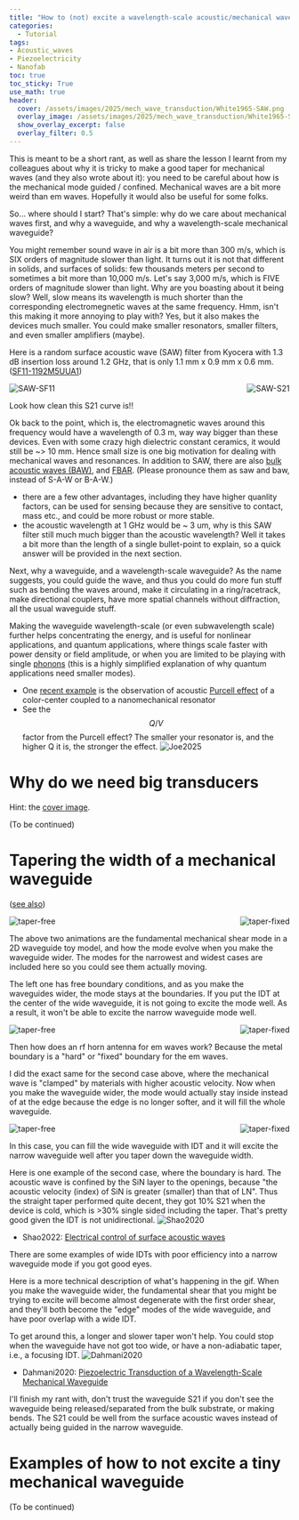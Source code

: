 ```yaml
---
title: "How to (not) excite a wavelength-scale acoustic/mechanical waveguide"
categories:
  - Tutorial
tags:
- Acoustic_waves
- Piezoelectricity
- Nanofab
toc: true
toc_sticky: True
use_math: true
header:
  cover: /assets/images/2025/mech_wave_transduction/White1965-SAW.png
  overlay_image: /assets/images/2025/mech_wave_transduction/White1965-SAW.png
  show_overlay_excerpt: false
  overlay_filter: 0.5
---
```


This is meant to be a short rant, as well as share the lesson I learnt from my colleagues about why it is tricky to make a good taper for mechanical waves (and they also wrote about it): you need to be careful about how is the mechanical mode guided / confined. Mechanical waves are a bit more weird than em waves. Hopefully it would also be useful for some folks.

So... where should I start? That's simple: why do we care about mechanical waves first, and why a waveguide, and why a wavelength-scale mechanical waveguide?

You might remember sound wave in air is a bit more than 300 m/s, which is SIX orders of magnitude slower than light. It turns out it is not that different in solids, and surfaces of solids: few thousands meters per second to sometimes a bit more than 10,000 m/s. Let's say 3,000 m/s, which is FIVE orders of magnitude slower than light. Why are you boasting about it being slow? Well, slow means its wavelength is much shorter than the corresponding electromegnetic waves at the same frequency. Hmm, isn't this making it more annoying to play with? Yes, but it also makes the devices much smaller. You could make smaller resonators, smaller filters, and even smaller amplifiers (maybe).

Here is a random surface acoustic wave (SAW) filter from Kyocera with 1.3 dB insertion loss around 1.2 GHz, that is only 1.1 mm x 0.9 mm x 0.6 mm. ([SF11-1192M5UUA1](https://ele.kyocera.com/en/product/saw-device/saw_filters/sf11/sf11-1192m5uua1/))
<div style="display: flex; justify-content: space-between;">
    <img src="/assets/images/2025/mech_wave_transduction/SF11.png" alt="SAW-SF11" style="max-width: 48%;"/>
    <img src="/assets/images/2025/mech_wave_transduction/SF11-1192M5UUA1_DS-S21.png" alt="SAW-S21" style="max-width: 48%;"/>
</div>

Look how clean this S21 curve is!!

Ok back to the point, which is, the electromagnetic waves around this frequency would have a wavelength of 0.3 m, way way bigger than these devices. Even with some crazy high dielectric constant ceramics, it would still be ~> 10 mm. Hence small size is one big motivation for dealing with mechanical waves and resonances. In addition to SAW, there are also [bulk acoustic waves (BAW)](https://www.qorvo.com/innovation/technology/baw), and [FBAR](https://en.wikipedia.org/wiki/Thin-film_bulk_acoustic_resonator). (Please pronounce them as saw and baw, instead of S-A-W or B-A-W.)
- there are a few other advantages, including they have higher quanlity factors, can be used for sensing because they are sensitive to contact, mass etc., and could be more robust or more stable.
- the acoustic wavelength at 1 GHz would be ~ 3 um, why is this SAW filter still much much bigger than the acoustic wavelength? Well it takes a bit more than the length of a single bullet-point to explain, so a quick answer will be provided in the next section.


Next, why a waveguide, and a wavelength-scale waveguide? As the name suggests, you could guide the wave, and thus you could do more fun stuff such as bending the waves around, make it circulating in a ring/racetrack, make directional couplers, have more spatial channels without diffraction, all the usual waveguide stuff. 


Making the waveguide wavelength-scale (or even subwavelength scale) further helps concentrating the energy, and is useful for nonlinear applications, and quantum applications, where things scale faster with power density or field amplitude, or when you are limited to be playing with single [phonons](https://www.britannica.com/science/phonon) (this is a highly simplified explanation of why quantum applications need smaller modes).
- One [recent example](https://arxiv.org/abs/2503.09946) is the observation of acoustic [Purcell effect](https://en.wikipedia.org/wiki/Purcell_effect) of a color-center coupled to a nanomechanical resonator
- See the $$Q/V$$ factor from the Purcell effect? The smaller your resonator is, and the higher Q it is, the stronger the effect.
![Joe2025](/assets/images/2025/mech_wave_transduction/Joe2025.png)

# Why do we need big transducers

Hint: the [cover image](https://doi.org/10.1063/1.1754276).

(To be continued)


# Tapering the width of a mechanical waveguide
([see also](https://x.com/jwt0625/status/1905499644958048363))

<div style="display: flex; justify-content: space-between;">
    <img src="/assets/images/2025/mech_wave_transduction/mode_anime_free_20250327.gif" alt="taper-free" style="max-width: 48%;"/>
    <img src="/assets/images/2025/mech_wave_transduction/mode_anime_soft_fixed_20250327.gif" alt="taper-fixed" style="max-width: 48%;"/>
</div>

The above two animations are the fundamental mechanical shear mode in a 2D waveguide toy model, and how the mode evolve when you make the waveguide wider. The modes for the narrowest and widest cases are included here so you could see them actually moving.


The left one has free boundary conditions, and as you make the waveguides wider, the mode stays at the boundaries. If you put the IDT at the center of the wide waveguide, it is not going to excite the mode well. As a result, it won't be able to excite the narrow waveguide mode well.


<div style="display: flex; justify-content: space-between;">
    <img src="/assets/images/2025/mech_wave_transduction/mode1_narrow_dde_free_20250327.gif" alt="taper-free" style="max-width: 48%;"/>
    <img src="/assets/images/2025/mech_wave_transduction/mode1_wide_dde_free_20250327.gif" alt="taper-fixed" style="max-width: 48%;"/>
</div>


Then how does an rf horn antenna for em waves work? Because the metal boundary is a "hard" or "fixed" boundary for the em waves.

I did the exact same for the second case above, where the mechanical wave is "clamped" by materials with higher acoustic velocity. Now when you make the waveguide wider, the mode would actually stay inside instead of at the edge because the edge is no longer softer, and it will fill the whole waveguide.


<div style="display: flex; justify-content: space-between;">
    <img src="/assets/images/2025/mech_wave_transduction/mode1_narrow_dde_soft_fixed_20250327.gif" alt="taper-free" style="max-width: 48%;"/>
    <img src="/assets/images/2025/mech_wave_transduction/mode1_wide_dde_soft_fixed_20250327.gif" alt="taper-fixed" style="max-width: 48%;"/>
</div>



In this case, you can fill the wide waveguide with IDT and it will excite the narrow waveguide well after you taper down the waveguide width.



Here is one example of the second case, where the boundary is hard. The acoustic wave is confined by the SiN layer to the openings, because "the acoustic velocity (index) of SiN is greater (smaller) than that of LN". Thus the straight taper performed quite decent, they got 10% S21 when the device is cold, which is >30% single sided including the taper. That's pretty good given the IDT is not unidirectional.
![Shao2020](/assets/images/2025/mech_wave_transduction/Shao2022.jpeg)
- Shao2022: [Electrical control of surface acoustic waves](https://doi.org/10.1038/s41928-022-00773-3)


There are some examples of wide IDTs with poor efficiency into a narrow waveguide mode if you got good eyes.

Here is a more technical description of what's happening in the gif. When you make the waveguide wider, the fundamental shear that you might be trying to excite will become almost degenerate with the first order shear, and they'll both become the "edge" modes of the wide waveguide, and have poor overlap with a wide IDT.

To get around this, a longer and slower taper won't help. You could stop when the waveguide have not got too wide, or have a non-adiabatic taper, i.e., a focusing IDT.
![Dahmani2020](/assets/images/2025/mech_wave_transduction/Dahmani2020.png)
- Dahmani2020: [Piezoelectric Transduction of a Wavelength-Scale Mechanical Waveguide](https://doi.org/10.1103/PhysRevApplied.13.024069)


I'll finish my rant with, don't trust the waveguide S21 if you don't see the waveguide being released/separated from the bulk substrate, or making bends. The S21 could be well from the surface acoustic waves instead of actually being guided in the narrow waveguide.


# Examples of how to not excite a tiny mechanical waveguide


(To be continued)


